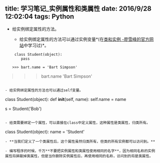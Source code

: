 ﻿title: 学习笔记_实例属性和类属性
date: 2016/9/28 12:02:04
tags: Python
---

- 给实例绑定属性的方法。

  - 给实例绑定属性的方法可以通过实例变量*(在[类和实例 -廖雪峰的官方网站](http://www.liaoxuefeng.com/wiki/0014316089557264a6b348958f449949df42a6d3a2e542c000/001431864715651c99511036d884cf1b399e65ae0d27f7e000)中学习过)*。
  
  ```
   class Student(object):
      pass
 
  >>> bart.name = 'Bart Simpson'
>>> bart.name
'Bart Simpson'
  ```
  
  - 给实例绑定属性的方法也可以通过self变量。
  ```
  class Student(object):
      def __init__(self, name):
          self.name = name

  s = Student('Bob')
  ```
  
- 给类需要绑定一个属性，可以直接在class中定义属性，这种属性是类属性，归类所有。

  ```
  class Student(object):
      name = 'Student'
  ```
  - **当我们定义了一个类属性后，这个属性虽然归类所有，但类的所有实例都可以访问到。**

- 编写程序的时候，千万**不要把实例属性和类属性使用相同的名字**，因为相同名称的实例属性将屏蔽掉类属性，但是当你删除实例属性后，再使用相同的名称，访问到的将是类属性。
